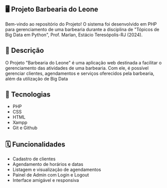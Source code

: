 ## 🖥️ Projeto Barbearia do Leone

Bem-vindo ao repositório do Projeto! O sistema foi desenvolvido em PHP para gerenciamento de uma barbearia durante a disciplina de "Tópicos de Big Data em Python", Prof. Marlan, Estácio Teresópolis-RJ (2024).

## 📖 Descrição

O Projeto "Barbearia do Leone" é uma aplicação web destinada a facilitar o gerenciamento das atividades de uma barbearia. Com ele, é possível gerenciar clientes, agendamentos e serviços oferecidos pela barbearia, além da utilização de Big Data

## 🚀 Tecnologias

- PHP
- CSS
- HTML
- Xampp
- Git e Github

## 🗓️ Funcionalidades

- Cadastro de clientes
- Agendamento de horários e datas
- Listagem e visualização de agendamentos
- Painel de Admin com Login e Logout
- Interface amigável e responsiva
